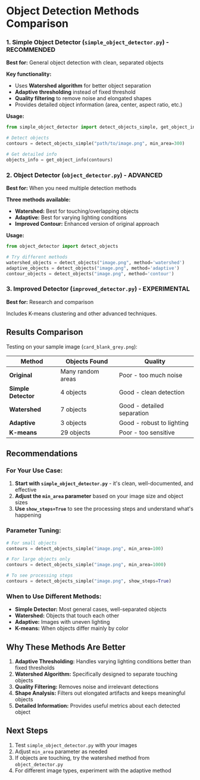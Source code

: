 # Object Detection Methods Comparison

### 1. Simple Object Detector (`simple_object_detector.py`) - **RECOMMENDED**

**Best for:** General object detection with clean, separated objects

**Key functionality:**
- Uses **Watershed algorithm** for better object separation
- **Adaptive thresholding** instead of fixed threshold
- **Quality filtering** to remove noise and elongated shapes
- Provides detailed object information (area, center, aspect ratio, etc.)

**Usage:**
```python
from simple_object_detector import detect_objects_simple, get_object_info

# Detect objects
contours = detect_objects_simple("path/to/image.png", min_area=300)

# Get detailed info
objects_info = get_object_info(contours)
```

### 2. Object Detector (`object_detector.py`) - **ADVANCED**

**Best for:** When you need multiple detection methods

**Three methods available:**
- **Watershed:** Best for touching/overlapping objects
- **Adaptive:** Best for varying lighting conditions  
- **Improved Contour:** Enhanced version of original approach

**Usage:**
```python
from object_detector import detect_objects

# Try different methods
watershed_objects = detect_objects("image.png", method='watershed')
adaptive_objects = detect_objects("image.png", method='adaptive')
contour_objects = detect_objects("image.png", method='contour')
```

### 3. Improved Detector (`improved_detector.py`) - **EXPERIMENTAL**

**Best for:** Research and comparison

Includes K-means clustering and other advanced techniques.

## Results Comparison

Testing on your sample image (`card_blank_grey.png`):

| Method | Objects Found | Quality |
|--------|---------------|---------|
| **Original** | Many random areas | Poor - too much noise |
| **Simple Detector** | 4 objects | Good - clean detection |
| **Watershed** | 7 objects | Good - detailed separation |
| **Adaptive** | 3 objects | Good - robust to lighting |
| **K-means** | 29 objects | Poor - too sensitive |

## Recommendations

### For Your Use Case:
1. **Start with `simple_object_detector.py`** - it's clean, well-documented, and effective
2. **Adjust the `min_area` parameter** based on your image size and object sizes
3. **Use `show_steps=True`** to see the processing steps and understand what's happening

### Parameter Tuning:
```python
# For small objects
contours = detect_objects_simple("image.png", min_area=100)

# For large objects only
contours = detect_objects_simple("image.png", min_area=1000)

# To see processing steps
contours = detect_objects_simple("image.png", show_steps=True)
```

### When to Use Different Methods:

- **Simple Detector:** Most general cases, well-separated objects
- **Watershed:** Objects that touch each other
- **Adaptive:** Images with uneven lighting
- **K-means:** When objects differ mainly by color

## Why These Methods Are Better

1. **Adaptive Thresholding:** Handles varying lighting conditions better than fixed thresholds
2. **Watershed Algorithm:** Specifically designed to separate touching objects
3. **Quality Filtering:** Removes noise and irrelevant detections
4. **Shape Analysis:** Filters out elongated artifacts and keeps meaningful objects
5. **Detailed Information:** Provides useful metrics about each detected object

## Next Steps

1. Test `simple_object_detector.py` with your images
2. Adjust `min_area` parameter as needed
3. If objects are touching, try the watershed method from `object_detector.py`
4. For different image types, experiment with the adaptive method

